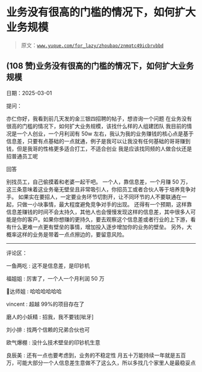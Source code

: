 # 业务没有很高的门槛的情况下，如何扩大业务规模

> 原文：[`www.yuque.com/for_lazy/zhoubao/znmqtc49icbrvbbd`](https://www.yuque.com/for_lazy/zhoubao/znmqtc49icbrvbbd)

## (108 赞)业务没有很高的门槛的情况下，如何扩大业务规模

日期：2025-03-01

提问：

亦仁你好，我看到前几天发的金三银四招聘的帖子，想咨询一个问题 在业务没有很高的门槛的情况下，如何扩大业务规模，该找什么样的人组建团队
我目前的情况是一个人创业，一个月利润有 50w
左右，我认为我的业务赚钱的核心点是基于信息差，只要有点基础的一点就通，例子是我可以让我没有任何基础的哥哥赚到钱，但是我哥的性格更多适合打工，不适合创业
我是应该找同频的人做合伙还是招普通员工呢

回答

别找员工，自己偷摸着和老婆一起干吧。 一个人，靠信息差，一个月赚 50 万，这三条意味着这业务毫无壁垒且非常吸引人，你招员工或者合伙人等于培养竞争对手。
如果实在要招人，一定要业务环节切割开，让不同环节的人不要联通在一起，只做一小块事情，最大程度避免竞争对手的出现。
还得有一个预期，这样靠信息差赚钱的时间不会太持久，其他人也会慢慢发现这样的信息差，其中很多人可能是你的客户。如果你想赚的更持久，要去观察这个信息差或者行业的上下游，看有什么更难一点更有壁垒的事情，增加投入逐步增加你的业务的壁垒。
另外，大概率这样的业务是带着一点点擦边的，要留意风险。

* * *

评论区：

一鱼两吃 : 这不是信息差，是印钞机

福姐姐 : 厉害了，一个人一个月利润 50 万

🌊达师姐 : 哈哈哈哈哈哈

vincent : 超越 99%的项目存在了

磨人的小妖精 : 招我，我不要钱[呲牙]

刘小排 : 找两个信赖的兄弟合伙也可

欧气爆棚 : 没什么技术壁垒的印钞机生意

良辰美 : 还有一点也要考虑到，业务的不稳定性 月五十万能持续一年就是五百万，可能大部分一个人信息差生意做不了这么久，所以多找几个家里人是最稳妥点